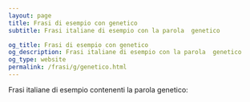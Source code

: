 ```yaml
---
layout: page
title: Frasi di esempio con genetico 
subtitle: Frasi italiane di esempio con la parola  genetico

og_title: Frasi di esempio con genetico 
og_description: Frasi italiane di esempio con la parola  genetico
og_type: website
permalink: /frasi/g/genetico.html
---
```


Frasi italiane di esempio contenenti la parola genetico:


